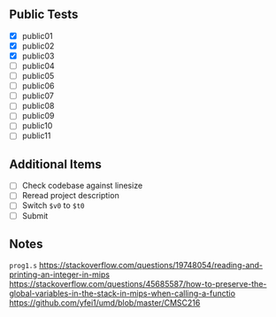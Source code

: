 ## Public Tests
- [X] public01
- [X] public02
- [X] public03
- [ ] public04
- [ ] public05
- [ ] public06
- [ ] public07
- [ ] public08
- [ ] public09
- [ ] public10
- [ ] public11

## Additional Items
- [ ] Check codebase against linesize
- [ ] Reread project description
- [ ] Switch `$v0` to `$t0`
- [ ] Submit

## Notes
`prog1.s`
https://stackoverflow.com/questions/19748054/reading-and-printing-an-integer-in-mips
https://stackoverflow.com/questions/45685587/how-to-preserve-the-global-variables-in-the-stack-in-mips-when-calling-a-functio
https://github.com/yfei1/umd/blob/master/CMSC216
